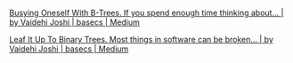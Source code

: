 
[Busying Oneself With B-Trees. If you spend enough time thinking about… | by Vaidehi Joshi | basecs | Medium](https://medium.com/basecs/busying-oneself-with-b-trees-78bbf10522e7)

[Leaf It Up To Binary Trees. Most things in software can be broken… | by Vaidehi Joshi | basecs | Medium](https://medium.com/basecs/leaf-it-up-to-binary-trees-11001aaf746d)
